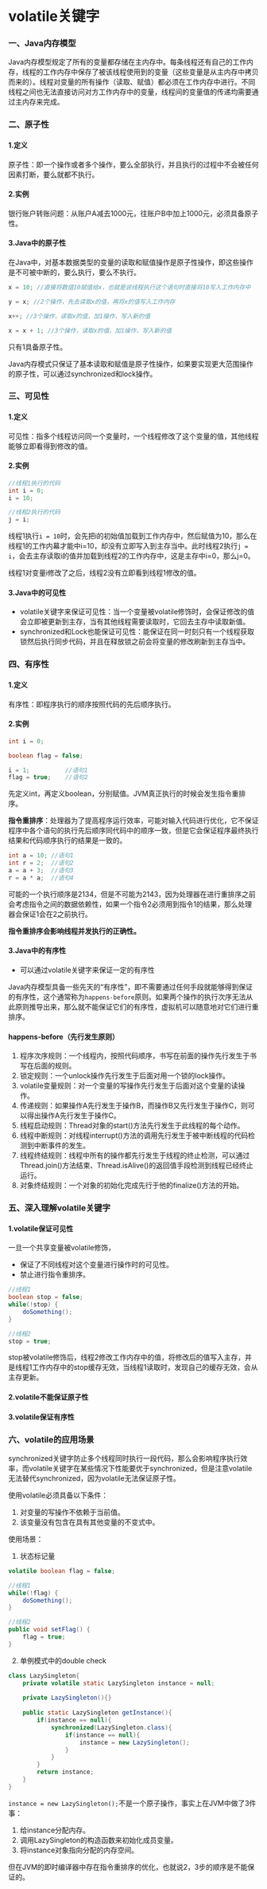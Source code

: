 # volatile关键字

### 一、Java内存模型

Java内存模型规定了所有的变量都存储在主内存中。每条线程还有自己的工作内存，线程的工作内存中保存了被该线程使用到的变量（这些变量是从主内存中拷贝而来的）。线程对变量的所有操作（读取、赋值）都必须在工作内存中进行。不同线程之间也无法直接访问对方工作内存中的变量，线程间的变量值的传递均需要通过主内存来完成。

### 二、原子性

#### 1.定义

原子性：即一个操作或者多个操作，要么全部执行，并且执行的过程中不会被任何因素打断，要么就都不执行。

#### 2.实例

银行账户转账问题：从账户A减去1000元，往账户B中加上1000元，必须具备原子性。

#### 3.Java中的原子性

在Java中，对基本数据类型的变量的读取和赋值操作是原子性操作，即这些操作是不可被中断的，要么执行，要么不执行。

```java
x = 10; //直接将数值10赋值给x，也就是说线程执行这个语句时直接将10写入工作内存中

y = x; //2个操作，先去读取x的值，再将x的值写入工作内存

x++; //3个操作，读取x的值，加1操作，写入新的值

x = x + 1; //3个操作，读取x的值，加1操作，写入新的值
```

只有1具备原子性。

Java内存模式只保证了基本读取和赋值是原子性操作，如果要实现更大范围操作的原子性，可以通过synchronized和lock操作。

### 三、可见性

#### 1.定义

可见性：指多个线程访问同一个变量时，一个线程修改了这个变量的值，其他线程能够立即看得到修改的值。

#### 2.实例

```java
//线程1执行的代码
int i = 0;
i = 10;

//线程2执行的代码
j = i;
```

线程1执行`i = 10`时，会先把i的初始值加载到工作内存中，然后赋值为10，那么在线程1的工作内幕才能中i=10，却没有立即写入到主存当中。此时线程2执行`j = i`，会去主存读取i的值并加载到线程2的工作内存中，这是主存中i=0，那么j=0。

线程1对变量i修改了之后，线程2没有立即看到线程1修改的值。

#### 3.Java中的可见性

- volatile关键字来保证可见性：当一个变量被volatile修饰时，会保证修改的值会立即被更新到主存，当有其他线程需要读取时，它回去主存中读取新值。
- synchronized和Lock也能保证可见性：能保证在同一时刻只有一个线程获取锁然后执行同步代码，并且在释放锁之前会将变量的修改刷新到主存当中。

### 四、有序性

#### 1.定义

有序性：即程序执行的顺序按照代码的先后顺序执行。

#### 2.实例

```java
int i = 0;

boolean flag = false;

i = 1;			//语句1
flag = true;	//语句2
```

先定义int，再定义boolean，分别赋值。JVM真正执行的时候会发生指令重排序。

**指令重排序**：处理器为了提高程序运行效率，可能对输入代码进行优化，它不保证程序中各个语句的执行先后顺序同代码中的顺序一致，但是它会保证程序最终执行结果和代码顺序执行的结果是一致的。

```java
int a = 10;	//语句1
int r = 2;	//语句2
a = a + 3;	//语句3
r = a * a;	//语句4
```

可能的一个执行顺序是2134，但是不可能为2143，因为处理器在进行重排序之前会考虑指令之间的数据依赖性，如果一个指令2必须用到指令1的结果，那么处理器会保证1会在2之前执行。

**指令重排序会影响线程并发执行的正确性。**

#### 3.Java中的有序性

- 可以通过volatile关键字来保证一定的有序性

Java内存模型具备一些先天的“有序性”，即不需要通过任何手段就能够得到保证的有序性，这个通常称为`happens-before`原则。如果两个操作的执行次序无法从此原则推导出来，那么就不能保证它们的有序性，虚拟机可以随意地对它们进行重排序。

#### happens-before（先行发生原则）

1. 程序次序规则：一个线程内，按照代码顺序，书写在前面的操作先行发生于书写在后面的规则。
2. 锁定规则：一个unlock操作先行发生于后面对用一个锁的lock操作。
3. volatile变量规则：对一个变量的写操作先行发生于后面对这个变量的读操作。
4. 传递规则：如果操作A先行发生于操作B，而操作B又先行发生于操作C，则可以得出操作A先行发生于操作C。
5. 线程启动规则：Thread对象的start()方法先行发生于此线程的每个动作。
6. 线程中断规则：对线程interrupt()方法的调用先行发生于被中断线程的代码检测到中断事件的发生。
7. 线程终结规则：线程中所有的操作都先行发生于线程的终止检测，可以通过Thread.join()方法结束、Thread.isAlive()的返回值手段检测到线程已经终止运行。
8. 对象终结规则：一个对象的初始化完成先行于他的finalize()方法的开始。

### 五、深入理解volatile关键字

#### 1.volatile保证可见性

一旦一个共享变量被volatile修饰，

- 保证了不同线程对这个变量进行操作时的可见性。
- 禁止进行指令重排序。

```java
//线程1
boolean stop = false;
while(!stop) {
    doSomething();
}

//线程2
stop = true;
```

stop被volatile修饰后，线程2修改工作内存中的值，将修改后的值写入主存，并是线程1工作内存中的stop缓存无效，当线程1读取时，发现自己的缓存无效，会从主存更新。

#### 2.volatile不能保证原子性

#### 3.volatile保证有序性

### 六、volatile的应用场景

synchronized关键字防止多个线程同时执行一段代码，那么会影响程序执行效率，而volatile关键字在某些情况下性能要优于synchronized，但是注意volatile无法替代synchronized，因为volatile无法保证原子性。

使用volatile必须具备以下条件：

1. 对变量的写操作不依赖于当前值。
2. 该变量没有包含在具有其他变量的不变式中。

使用场景：

1. 状态标记量

```java
volatile boolean flag = false;

//线程1
while(!flag) {
    doSomething();
}

//线程2
public void setFlag() {
    flag = true;
}
```

2. 单例模式中的double check

```java
class LazySingleton{
    private volatile static LazySingleton instance = null;
    
    private LazySingleton(){}
    
    public static LazySingleton getInstance(){
        if(instance == null){
            synchronized(LazySingleton.class){
                if(instance == null){
                    instance = new LazySingleton();
                }
            }
        }
        return instance;
    }  
}
```

`instance = new LazySingleton();`不是一个原子操作，事实上在JVM中做了3件事：

1. 给instance分配内存。
2. 调用LazySingleton的构造函数来初始化成员变量。
3. 将instance对象指向分配的内存空间。

但在JVM的即时编译器中存在指令重排序的优化，也就说2，3步的顺序是不能保证的。